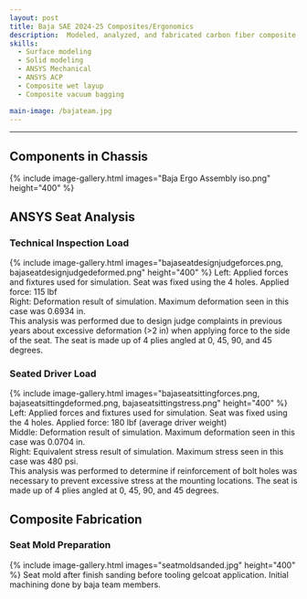 ```yaml
---
layout: post
title: Baja SAE 2024-25 Composites/Ergonomics
description:  Modeled, analyzed, and fabricated carbon fiber composite components for use in the 2024-25 Clarkson Baja competition car.
skills: 
  - Surface modeling
  - Solid modeling
  - ANSYS Mechanical
  - ANSYS ACP
  - Composite wet layup
  - Composite vacuum bagging

main-image: /bajateam.jpg
---
```


---
## Components in Chassis
{% include image-gallery.html images="Baja Ergo Assembly iso.png" height="400" %}

## ANSYS Seat Analysis
### Technical Inspection Load
{% include image-gallery.html images="bajaseatdesignjudgeforces.png, bajaseatdesignjudgedeformed.png" height="400" %}
Left: Applied forces and fixtures used for simulation. Seat was fixed using the 4 holes. Applied force: 115 lbf <br>
Right: Deformation result of simulation. Maximum deformation seen in this case was 0.6934 in. <br>
This analysis was performed due to design judge complaints in previous years about excessive deformation (>2 in) when applying force to the side of the seat. The seat is made up of 4 plies angled at 0, 45, 90, and 45 degrees.

### Seated Driver Load
{% include image-gallery.html images="bajaseatsittingforces.png, bajaseatsittingdeformed.png, bajaseatsittingstress.png" height="400" %}
Left: Applied forces and fixtures used for simulation. Seat was fixed using the 4 holes. Applied force: 180 lbf (average driver weight) <br>
Middle: Deformation result of simulation. Maximum deformation seen in this case was 0.0704 in. <br>
Right: Equivalent stress result of simulation. Maximum stress seen in this case was 480 psi. <br>
This analysis was performed to determine if reinforcement of bolt holes was necessary to prevent excessive stress at the mounting locations. The seat is made up of 4 plies angled at 0, 45, 90, and 45 degrees.

## Composite Fabrication
### Seat Mold Preparation
{% include image-gallery.html images="seatmoldsanded.jpg" height="400" %}
Seat mold after finish sanding before tooling gelcoat application. Initial machining done by baja team members.
